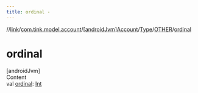 ```yaml
---
title: ordinal -
---
```

//[link](../../../../index.md)/[com.tink.model.account](../../../index.md)/[[androidJvm]Account](../../index.md)/[Type](../index.md)/[OTHER](index.md)/[ordinal](ordinal.md)



# ordinal  
[androidJvm]  
Content  
val [ordinal](ordinal.md): [Int](https://kotlinlang.org/api/latest/jvm/stdlib/kotlin/-int/index.html)  



